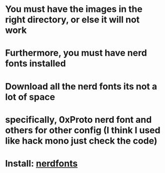 # You must have the images in the right directory, or else it will not work
# Furthermore, you must have nerd fonts installed
# Download all the nerd fonts its not a lot of space
# specifically, 0xProto nerd font and others for other config (I think I used like hack mono just check the code)
# Install: [nerdfonts](https://www.nerdfonts.com)